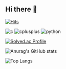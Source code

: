 ## Hi there 👋

<!--
**harimyong/harimyong** is a ✨ _special_ ✨ repository because its `README.md` (this file) appears on your GitHub profile.

Here are some ideas to get you started:

- 🔭 I’m currently working on ...
- 🌱 I’m currently learning ...
- 👯 I’m looking to collaborate on ...
- 🤔 I’m looking for help with ...
- 💬 Ask me about ...
- 📫 How to reach me: ...
- 😄 Pronouns: ...
- ⚡ Fun fact: ...
-->
[![Hits](https://hits.seeyoufarm.com/api/count/incr/badge.svg?url=https%3A%2F%2Fgithub.com%2Fharimyong&count_bg=%23EEBB62&title_bg=%23EAAD77&icon=&icon_color=%23E7E7E7&title=hits&edge_flat=false)](https://hits.seeyoufarm.com)

![c](https://img.shields.io/badge/c-A8B9CC.svg?&style=for-the-badge&logo=c&logoColor=white)
![cplusplus](https://img.shields.io/badge/c++-00599C.svg?&style=for-the-badge&logo=cplusplus&logoColor=white)
![python](https://img.shields.io/badge/python-3776AB.svg?&style=for-the-badge&logo=python&logoColor=white)

[![Solved.ac Profile](http://mazassumnida.wtf/api/v2/generate_badge?boj=dydals1004)](https://solved.ac/dydals1004/)

![Anurag's GitHub stats](https://github-readme-stats.vercel.app/api?username=harimyong&show_icons=true&theme=radical)

![Top Langs](https://github-readme-stats.vercel.app/api/top-langs/?username=harimyong&layout=compact&theme=radical)
